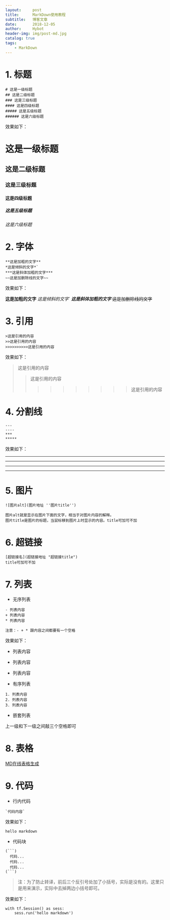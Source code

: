 ```yaml
---
layout:     post
title:      MarkDown使用教程
subtitle:   博客文章
date:       2018-12-05
author:     Hybot
header-img: img/post-md.jpg
catalog: true
tags:
    - MarkDown
---
```


# 1. 标题

```
# 这是一级标题
## 这是二级标题
### 这是三级标题
#### 这是四级标题
##### 这是五级标题
###### 这是六级标题
```
效果如下：

# 这是一级标题
## 这是二级标题
### 这是三级标题
#### 这是四级标题
##### 这是五级标题
###### 这是六级标题

# 2. 字体

```
**这是加粗的文字**
*这是倾斜的文字*`
***这是斜体加粗的文字***
~~这是加删除线的文字~~
```
效果如下：

**这是加粗的文字**
*这是倾斜的文字*`
***这是斜体加粗的文字***
~~这是加删除线的文字~~

# 3. 引用

```
>这是引用的内容
>>这是引用的内容
>>>>>>>>>>这是引用的内容
```
效果如下：

>这是引用的内容
>>这是引用的内容
>>>>>>>>>>这是引用的内容

# 4. 分割线

```
---
----
***
*****
```
效果如下：

---
----
***
*****

# 5. 图片

```
![图片alt](图片地址 ''图片title'')

图片alt就是显示在图片下面的文字，相当于对图片内容的解释。
图片title是图片的标题，当鼠标移到图片上时显示的内容。title可加可不加
```
# 6. 超链接

```
[超链接名](超链接地址 "超链接title")
title可加可不加
```

# 7. 列表

- 无序列表
```
- 列表内容
+ 列表内容
* 列表内容

注意：- + * 跟内容之间都要有一个空格
```
效果如下：

- 列表内容
+ 列表内容
* 列表内容

- 有序列表

```
1. 列表内容
2. 列表内容
3. 列表内容
```

- 嵌套列表

上一级和下一级之间敲三个空格即可

# 8. 表格

[MD在线表格生成](https://www.tablesgenerator.com/markdown_tables)

# 9. 代码

- 行内代码
```
`代码内容`
```
效果如下：

`hello markdown`

- 代码块
```
(```)
  代码...
  代码...
  代码...
(```)
```
> 注：为了防止转译，前后三个反引号处加了小括号，实际是没有的。这里只是用来演示，实际中去掉两边小括号即可。

效果如下：
```
with tf.Session() as sess:
    sess.run('hello markdown')
```
